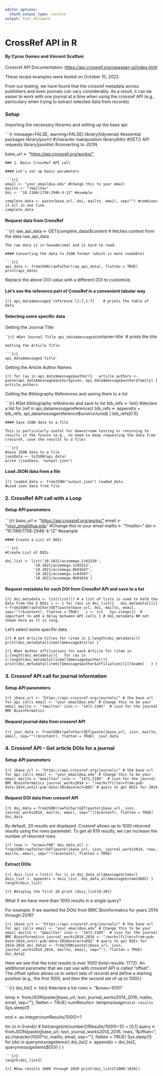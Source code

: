 ```yaml
---
editor_options:
  chunk_output_type: console
output: html_document
---
```


# CrossRef API in R

#### By Cyrus Gomes and Vincent Scalfani

Crossref API Documentation:
https://api.crossref.org/swagger-ui/index.html

These recipe examples were tested on October 10, 2022.

From our testing, we have found that the crossref metadata across
publishers and even journals can vary considerably. As a result, it can
be easier to work with one journal at a time when using the crossref API
(e.g., particulary when trying to extract selected data from records).

### Setup

Importing the necessary libraries and setting up the base api:

\`\`\`{r message=FALSE, warning=FALSE} library(tidyverse) \#essential
packages library(purrr) \#character manipulation library(httr) \#GET()
API requests library(jsonlite) \#converting to JSON

base_url \<- “https://api.crossref.org/works/”


    ### 1. Basic CrossRef API call

    #### Let's set up basic parameters

    ```{r}
    email <- "your_email@ua.edu" #Change this to your email
    mailto <- "?mailto="
    doi <- "10.1186/1758-2946-4-12" #example

    complete_data <- paste(base_url, doi, mailto, email, sep="") #combines it all in one line
    complete_data

#### Request data from CrossRef

\`\`\`{r} raw_api_data \<- GET(complete_data)\$content \# fetches
content from the data raw_api_data

    The raw data is in hexadecimal and is hard to read.

    #### Converting the data to JSON format (which is more readable)

    ```{r}
    api_data <- fromJSON(rawToChar(raw_api_data), flatten = TRUE)
    print(api_data)

Replace the above DOI value with a different DOI to customize.

#### Let’s see the reference part of CrossRef in a convenient tabular way

`` {r} api_data$message$`reference`[1:7,1:7]    # prints the table of data ``

#### Selecting some specific data

Getting the Journal Title

\`\``{r} #Get Journal Title api_data$message$`container-title\` \#
prints the title


    Getting the Article Title

    ```{r}
    api_data$message$`title` 

Getting the Article Author Names

`{r} for (au in api_data$message$author){   article_authors <- paste(api_data$message$author$given, api_data$message$author$family) } article_authors`

Getting the Bibliography References and saving them to a list

\`\`\`{r} \#Get bibliography references and save to list bib_refs \<-
list() \#declare a list for (ref in api_data$message$reference){
bib_refs \<- append(x = bib_refs,
api_data$message$reference\$unstructured) } bib_refs\[0:5\]


    #### Save JSON data to a file

    This is particularly useful for downstream testing or returning to results in the future (e.g., no need to keep requesting the data from crossref, save the results to a file)

    ```{r}
    #Save JSON data to a file
    jsonData <- toJSON(api_data)
    write (jsonData, "output.json")

#### Load JSON data from a file

`{r} loaded_data <- fromJSON("output.json") loaded_data                       #Load Json data from file`

### 2. CrossRef API call with a Loop

#### Setup API parameters

\`\`\`{r} base_url \<- “https://api.crossref.org/works/” email \<-
“your_email@ua.edu” \#Change this to your email mailto \<- “?mailto=”
doi \<- “10.1186/1758-2946-4-12” \#example


    #### Create a List of DOIs

    ```{r}
    #Create List of DOIs

    doi_list <- list('10.1021/acsomega.1c03250',                          
                 '10.1021/acsomega.1c05512',
                 '10.1021/acsomega.8b01647',
                 '10.1021/acsomega.1c04287',
                 '10.1021/acsomega.8b01834')

#### Request metadata for each DOI from CrossRef API and save to a list

`{r} doi_metadata <- list(list()) # a list of lists is used to hold the data from the 5 DOIs i <- 1 for (doi in doi_list){   doi_metadata[[i]] <-fromJSON(rawToChar(GET(paste(base_url, doi, mailto, email, sep=""))$content), flatten = TRUE)   i <- i+1   Sys.sleep(1)  # important to add a delay between API calls } # doi_metadata ## not shown here as it is long.`

Let’s select some specific data

`{r} # Get Article titles for (item in 1:length(doi_metadata)){   print(doi_metadata[[item]]$message$title) }`

`{r} #Get Author affiliations for each Article for (item in 1:length(doi_metadata)){   for (au in 1:length(doi_metadata[[item]]$message$author)){     print(doi_metadata[[item]]$message$author$affiliation[[1]]$name)   } }`

### 3. Crossref API call for journal information

#### Setup API parameters

`{r} jbase_url <- "https://api.crossref.org/journals/" # the base url for api calls email <- "your_email@ua.edu" # Change this to be your email mailto <- "?mailto=" issn <- "1471-2105"  # issn for the journal BMC Bioinformatics`

#### Request journal data from crossref API

`{r} jour_data <- fromJSON(rawToChar(GET(paste(jbase_url, issn, mailto, email, sep=""))$content), flatten = TRUE)  jour_data`

### 4. Crossref API - Get article DOIs for a journal

#### Setup API parameters

`{r} jbase_url <- "https://api.crossref.org/journals/" # the base url for api calls email <- "your_email@ua.edu" # Change this to be your email mailto = "&mailto=" issn <- "1471-2105"  # issn for the journal BMC Bioinformatics journal_works2014 <- "/works?filter=from-pub-date:2014,until-pub-date:2014&select=DOI" # query to get DOIs for 2014`

#### Request DOI data from crossref API

`{r} doi_data = fromJSON(rawToChar(GET(paste(jbase_url, issn, journal_works2014, mailto, email, sep=""))$content), flatten = TRUE) doi_data`

By default, 20 results are displayed. Crossref allows up to 1000
returned results using the rows parameter. To get all 619 results, we
can increase the number of returned rows.

`{r} rows <- "&rows=700" doi_data_all <- fromJSON(rawToChar(GET(paste(jbase_url, issn, journal_works2014, rows, mailto, email, sep=""))$content), flatten = TRUE)`

#### Extract DOIs

`{r} dois_list = list() for (i in doi_data_all$message$items){   dois_list <- append(x = dois_list, doi_data_all$message$items$DOI) } length(dois_list)`

`{r} #display the first 20 print (dois_list[0:20])`

What if we have more than 1000 results in a single query?

For example, if we wanted the DOIs from BMC Bioinformatics for years
2014 through 2016?

`{r} jbase_url <- "https://api.crossref.org/journals/" # the base url for api calls email <- "your_email@ua.edu" # Change this to be your email mailto <- "&mailto=" issn <- "1471-2105"  # issn for the journal BMC Bioinformatics journal_works2014_2016 <- "/works?filter=from-pub-date:2014,until-pub-date:2016&select=DOI" # query to get DOIs for 2014-2016 doi_data2 <- fromJSON(paste(jbase_url, issn, journal_works2014_2016, mailto, email, sep=""), flatten = TRUE) doi_data2`

Here we see that the total results is over 1000 (total-results: 1772).
An additional parameter that we can use with crossref API is called
“offset”. The offset option allows us to select sets of records and
define a starting position (e.g., the first 1000, and then the second
set of up to 1000.)

\`\`\`{r} doi_list2 \<- list() \#declare a list rows \<- “&rows=1000”

temp \<- fromJSON(paste(jbase_url, issn, journal_works2014_2016, mailto,
email, sep=““), flatten = TRUE) numResults\<-
temp$message$`total-results` Sys.sleep(1)

end \<- as.integer(numResults/1000)+1

for (n in 0:end){ \# list(range(int(numberOfResults/1000)+1)) = \[0,1\]
query \<- fromJSON(paste(jbase_url, issn, journal_works2014_2016, rows,
“&offset=”, as.character(1000\*n), mailto, email, sep=““), flatten =
TRUE) Sys.sleep(1) for (doi in query$message$items){ doi_list2 \<-
append(x = doi_list2, query$message$items\$DOI) } }


    ```{r}
    length(doi_list2)

`{r} #how results 1000 through 1020 print(doi_list2[1000:1020])`
